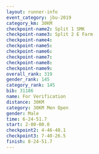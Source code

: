 ```yaml
---
layout: runner-info 
event_category: jbu-2019 
category_km: 30KM 
checkpoint-name2: Split 1 SMK 
checkpoint-name3: Split 2 E Farm 
checkpoint-name4: 
checkpoint-name5: 
checkpoint-name6: 
checkpoint-name7: 
checkpoint-name8: 
checkpoint-name9: 
overall_rank: 319
gender_rank: 145
category_rank: 145
bib: 31186
name: For Verification
distance: 30KM
category: 30KM Men Open
gender: Male
time: 6-24-51.7
start: 2-00-00.0
checkpoint2: 4-46-48.1
checkpoint3: 7-40-26.5
finish: 8-24-51.7
---
```

